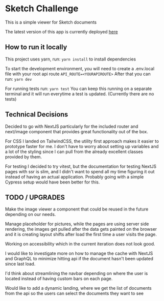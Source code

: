 # Sketch Challenge

This is a simple viewer for Sketch documents

The latest version of this app is currently deployed [here](https://sketch-challenge.vercel.app/)

## How to run it locally

This project uses yarn, run:
`yarn install` to install dependencies

To start the development environment, you will need to create a .env.local file
with your root api route `API_ROUTE=<YOURAPIROUTE>`
After that you can run:
`yarn dev`

For running tests run:
`yarn test`
You can keep this running on a separate terminal and it will run everytime a test is updated.
(Currently there are no tests)

## Technical Decisions

Decided to go with NextJS particularly for the included router and next/image component that
provides great functionality out of the box.

For CSS I landed on TailwindCSS, the utility first approach makes it easier to prototype faster for me.
I don't have to worry about setting up variables and a lot of the styling since I can pull from the already
excellent classes provided by them.

For testing I decided to try vitest, but the documentation for testing NextJS pages with ssr is slim, and I
didn't want to spend all my time figuring it out instead of having an actual application. Probably going with
a simple Cypress setup would have been better for this.

## TODO / UPGRADES

Make the image viewer a component that could be reused in the future depending on our needs.

Manage placeholder for pictures, while the pages are using server side rendering, the images get pulled
after the data gets painted on the browser and it is creating layout shifts after load the first time
a user visits the page.

Working on accessibility which in the current iteration does not look good.

I would like to investigate more on how to manage the cache with NextJS and GraphQL to minimize hitting
api if the document hasn't been updated since last load.

I'd think about streamlining the navbar depending on where the user is located instead of having custom bars on each page.

Would like to add a dynamic landing, where we get the list of documents from the api so the users can select the documents they want to see
